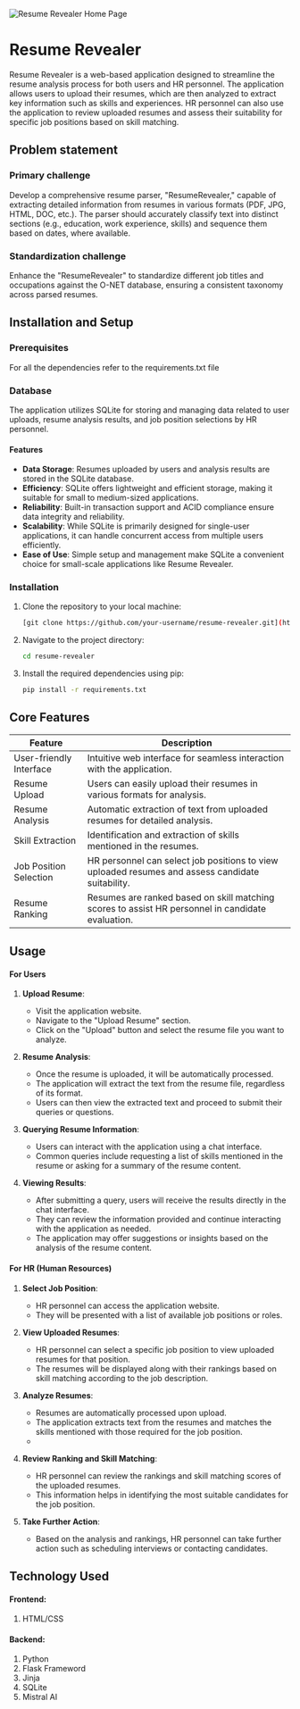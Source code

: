 ![Resume Revealer Home Page](https://github.com/404-Definitely-Found/Mined-Hackathon-NetRunner/assets/92706697/9beddfef-f712-4f40-b61f-1280258a1ff0)
# Resume Revealer 

Resume Revealer is a web-based application designed to streamline the resume analysis process for both users and HR personnel. The application allows users to upload their resumes, which are then analyzed to extract key information such as skills and experiences. HR personnel can also use the application to review uploaded resumes and assess their suitability for specific job positions based on skill matching.


## Problem statement

### Primary challenge
Develop a comprehensive resume parser, "ResumeRevealer," capable of extracting detailed information from resumes in various formats (PDF, JPG, HTML, DOC, etc.). The parser should accurately classify text into distinct sections (e.g., education, work experience, skills) and sequence them based on dates, where available.


### Standardization challenge
Enhance the "ResumeRevealer" to standardize different job titles and occupations against the O-NET database, ensuring a consistent taxonomy across parsed resumes.
## Installation and Setup

### Prerequisites
For all the dependencies refer to the requirements.txt file
### Database

The application utilizes SQLite for storing and managing data related to user uploads, resume analysis results, and job position selections by HR personnel.


#### Features

- **Data Storage**: Resumes uploaded by users and analysis results are stored in the SQLite database.
- **Efficiency**: SQLite offers lightweight and efficient storage, making it suitable for small to medium-sized applications.
- **Reliability**: Built-in transaction support and ACID compliance ensure data integrity and reliability.
- **Scalability**: While SQLite is primarily designed for single-user applications, it can handle concurrent access from multiple users efficiently.
- **Ease of Use**: Simple setup and management make SQLite a convenient choice for small-scale applications like Resume Revealer.


### Installation
1. Clone the repository to your local machine:

   ```bash
   [git clone https://github.com/your-username/resume-revealer.git](https://github.com/Ohm-Panchal/Resume-Parser.git)

2. Navigate to the project directory:

   ``` bash
   cd resume-revealer

3. Install the required dependencies using pip:
 
   ``` bash
   pip install -r requirements.txt

## Core Features


| Feature                | Description                                                                                       |
|------------------------|---------------------------------------------------------------------------------------------------|
| User-friendly Interface | Intuitive web interface for seamless interaction with the application.                            |
| Resume Upload          | Users can easily upload their resumes in various formats for analysis.                             |
| Resume Analysis        | Automatic extraction of text from uploaded resumes for detailed analysis.                          |
| Skill Extraction       | Identification and extraction of skills mentioned in the resumes.                                   |
| Job Position Selection | HR personnel can select job positions to view uploaded resumes and assess candidate suitability.   |
| Resume Ranking         | Resumes are ranked based on skill matching scores to assist HR personnel in candidate evaluation. |

## Usage

#### For Users

1. **Upload Resume**:
   - Visit the application website.
   - Navigate to the "Upload Resume" section.
   - Click on the "Upload" button and select the resume file you want to analyze.

2. **Resume Analysis**:
   - Once the resume is uploaded, it will be automatically processed.
   - The application will extract the text from the resume file, regardless of its format.
   - Users can then view the extracted text and proceed to submit their queries or questions.

3. **Querying Resume Information**:
   - Users can interact with the application using a chat interface.
   - Common queries include requesting a list of skills mentioned in the resume or asking for a summary of the resume content.

4. **Viewing Results**:
   - After submitting a query, users will receive the results directly in the chat interface.
   - They can review the information provided and continue interacting with the application as needed.
   - The application may offer suggestions or insights based on the analysis of the resume content.

#### For HR (Human Resources)

1. **Select Job Position**:
   - HR personnel can access the application website.
   - They will be presented with a list of available job positions or roles.

2. **View Uploaded Resumes**:
   - HR personnel can select a specific job position to view uploaded resumes for that position.
   - The resumes will be displayed along with their rankings based on skill matching according to the job description.

3. **Analyze Resumes**:
   - Resumes are automatically processed upon upload.
   - The application extracts text from the resumes and matches the skills mentioned with those required for the job position.
   - 
4. **Review Ranking and Skill Matching**:
   - HR personnel can review the rankings and skill matching scores of the uploaded resumes.
   - This information helps in identifying the most suitable candidates for the job position.

5. **Take Further Action**:
   - Based on the analysis and rankings, HR personnel can take further action such as scheduling interviews or contacting candidates.
  
## Technology Used
#### Frontend:
1. HTML/CSS

#### Backend:
1. Python
2. Flask Frameword
3. Jinja
4. SQLite
5. Mistral AI
